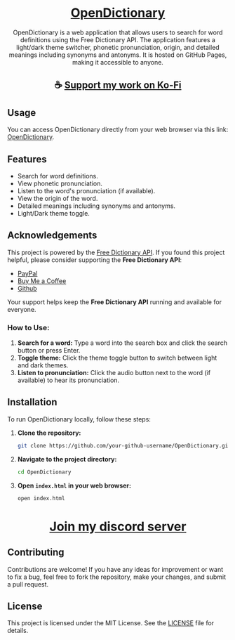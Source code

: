 <div align="center">

# [OpenDictionary](https://thatsinewave.github.io/OpenDictionary)

OpenDictionary is a web application that allows users to search for word definitions using the Free Dictionary API. The application features a light/dark theme switcher, phonetic pronunciation, origin, and detailed meanings including synonyms and antonyms. It is hosted on GitHub Pages, making it accessible to anyone.

</div>

<div align="center">

## ☕ [Support my work on Ko-Fi](https://ko-fi.com/thatsinewave)

</div>

## Usage
You can access OpenDictionary directly from your web browser via this link: [OpenDictionary](https://your-github-username.github.io/OpenDictionary).

## Features
- Search for word definitions.
- View phonetic pronunciation.
- Listen to the word's pronunciation (if available).
- View the origin of the word.
- Detailed meanings including synonyms and antonyms.
- Light/Dark theme toggle.

## Acknowledgements
This project is powered by the [Free Dictionary API](https://dictionaryapi.dev/). If you found this project helpful, please consider supporting the **Free Dictionary API**:

- [PayPal](https://www.paypal.com/paypalme/paytosuraj)
- [Buy Me a Coffee](https://buymeacoffee.com/meetdeveloper)
- [Github](https://github.com/meetDeveloper/freeDictionaryAPI)

Your support helps keep the **Free Dictionary API** running and available for everyone.

### How to Use:
1. **Search for a word:** Type a word into the search box and click the search button or press Enter.
2. **Toggle theme:** Click the theme toggle button to switch between light and dark themes.
3. **Listen to pronunciation:** Click the audio button next to the word (if available) to hear its pronunciation.

## Installation
To run OpenDictionary locally, follow these steps:

1. **Clone the repository:**
   ```sh
   git clone https://github.com/your-github-username/OpenDictionary.git
   ```

2. **Navigate to the project directory:**
   ```sh
   cd OpenDictionary
   ```

3. **Open `index.html` in your web browser:**
   ```sh
   open index.html
   ```

<div align="center">

# [Join my discord server](https://discord.gg/2nHHHBWNDw)

</div>

## Contributing
Contributions are welcome! If you have any ideas for improvement or want to fix a bug, feel free to fork the repository, make your changes, and submit a pull request.

## License
This project is licensed under the MIT License. See the [LICENSE](LICENSE) file for details.
